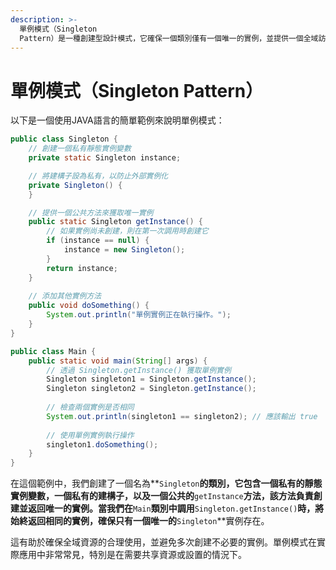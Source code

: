 ```yaml
---
description: >-
  單例模式（Singleton
  Pattern）是一種創建型設計模式，它確保一個類別僅有一個唯一的實例，並提供一個全域訪問點，以確保在應用程式中的任何位置都能夠訪問該實例。單例模式通常用於需要全局設置或共享資源的情況，以確保只有一個實例存在，並提供對該實例的單一點訪問。
---
```


# 單例模式（Singleton Pattern）

以下是一個使用JAVA語言的簡單範例來說明單例模式：

```java
public class Singleton {
    // 創建一個私有靜態實例變數
    private static Singleton instance;

    // 將建構子設為私有，以防止外部實例化
    private Singleton() {
    }

    // 提供一個公共方法來獲取唯一實例
    public static Singleton getInstance() {
        // 如果實例尚未創建，則在第一次調用時創建它
        if (instance == null) {
            instance = new Singleton();
        }
        return instance;
    }
    
    // 添加其他實例方法
    public void doSomething() {
        System.out.println("單例實例正在執行操作。");
    }
}

public class Main {
    public static void main(String[] args) {
        // 透過 Singleton.getInstance() 獲取單例實例
        Singleton singleton1 = Singleton.getInstance();
        Singleton singleton2 = Singleton.getInstance();
        
        // 檢查兩個實例是否相同
        System.out.println(singleton1 == singleton2); // 應該輸出 true
        
        // 使用單例實例執行操作
        singleton1.doSomething();
    }
}
```

在這個範例中，我們創建了一個名為\*\*`Singleton`**的類別，它包含一個私有的靜態實例變數，一個私有的建構子，以及一個公共的**`getInstance`**方法，該方法負責創建並返回唯一的實例。當我們在**`Main`**類別中調用**`Singleton.getInstance()`**時，將始終返回相同的實例，確保只有一個唯一的**`Singleton`\*\*實例存在。

這有助於確保全域資源的合理使用，並避免多次創建不必要的實例。單例模式在實際應用中非常常見，特別是在需要共享資源或設置的情況下。
